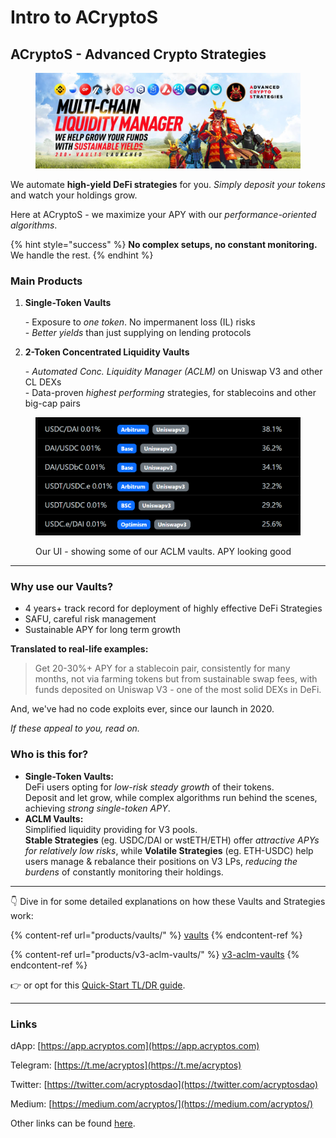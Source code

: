 # Intro to ACryptoS

## ACryptoS - Advanced Crypto Strategies

<figure><img src="https://raw.githubusercontent.com/acryptos/docs.acryptos.com/master/images/Banner%20-%20Multichain%20Liquidity%20Manager%2001.jpg" alt=""><figcaption></figcaption></figure>

We automate **high-yield DeFi strategies** for you. _Simply deposit your tokens_ and watch your holdings grow.

Here at ACryptoS - we maximize your APY with our _performance-oriented algorithms_.

{% hint style="success" %}
**No complex setups, no constant monitoring.** We handle the rest.
{% endhint %}

### Main Products

1.  **Single-Token Vaults**

    \- Exposure to _one token_. No impermanent loss (IL) risks\
    \- _Better yields_ than just supplying on lending protocols
2.  **2-Token Concentrated Liquidity Vaults**

    \- _Automated Conc. Liquidity Manager (ACLM)_ on Uniswap V3 and other CL DEXs\
    \- Data-proven _highest performing_ strategies, for stablecoins and other big-cap pairs

<figure><img src="https://raw.githubusercontent.com/acryptos/docs.acryptos.com/master/images/Docs%20-%20UI%20stablecoins%20summary.png" alt=""><figcaption><p>Our UI - showing some of our ACLM vaults. APY looking good</p></figcaption></figure>

***

### Why use our Vaults?

* 4 years+ track record for deployment of highly effective DeFi Strategies
* SAFU, careful risk management
* Sustainable APY for long term growth

**Translated to real-life examples:**

> Get 20-30%+ APY for a stablecoin pair, consistently for many months, not via farming tokens but from sustainable swap fees, with funds deposited on Uniswap V3 - one of the most solid DEXs in DeFi.

And, we've had no code exploits ever, since our launch in 2020.

_If these appeal to you, read on._

### Who is this for?

* **Single-Token Vaults:**\
  DeFi users opting for _low-risk steady growth_ of their tokens.\
  Deposit and let grow, while complex algorithms run behind the scenes, achieving _strong single-token APY_.
* **ACLM Vaults:**\
  Simplified liquidity providing for V3 pools.\
  **Stable Strategies** (eg. USDC/DAI or wstETH/ETH) offer _attractive APYs for relatively low risks_, while **Volatile Strategies** (eg. ETH-USDC) help users manage & rebalance their positions on V3 LPs, _reducing the burdens_ of constantly monitoring their holdings.

***

👇 Dive in for some detailed explanations on how these Vaults and Strategies work:

{% content-ref url="products/vaults/" %}
[vaults](products/vaults/)
{% endcontent-ref %}

{% content-ref url="products/v3-aclm-vaults/" %}
[v3-aclm-vaults](products/v3-aclm-vaults/)
{% endcontent-ref %}

👉 or opt for this [Quick-Start TL/DR guide](quick-start-guide.md).

***

### Links

dApp: [https://app.acryptos.com](https://app.acryptos.com)

Telegram: [https://t.me/acryptos](https://t.me/acryptos)

Twitter: [https://twitter.com/acryptosdao](https://twitter.com/acryptosdao)

Medium: [https://medium.com/acryptos/](https://medium.com/acryptos/)

Other links can be found [here](tutorials-and-guides/resources/).
